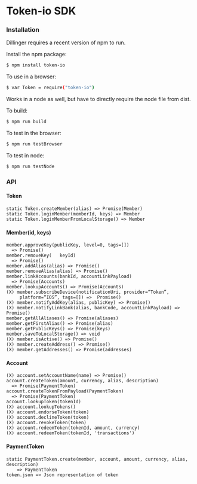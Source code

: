 # Token-io SDK

### Installation

Dillinger requires a recent version of npm to run.

Install the npm package:

```sh
$ npm install token-io
```

To use in a browser:

```sh
$ var Token = require("token-io")
```

Works in a node as well, but have to directly require the node file from dist.

To build:
```sh
$ npm run build
```

To test in the browser:
```sh
$ npm run testBrowser
```

To test in node:
```sh
$ npm run testNode
```

### API

#### Token
```
static Token.createMember(alias) => Promise(Member)
static Token.loginMember(memberId, keys) => Member
static Token.loginMemberFromLocalStorage() => Member
```

#### Member(id, keys)
```
member.approveKey(publicKey, level=0, tags=[])
  => Promise()
member.removeKey(	keyId)
  => Promise()
member.addAlias(alias) => Promise()
member.removeAlias(alias) => Promise()
member.linkAccounts(bankId, accountLinkPayload)
  => Promise(Accounts)
member.lookupAccounts() => Promise(Accounts)
(X) member.subscribeDevice(notificationUri, provider=“Token”,
     platform=“IOS”, tags=[]) =>  Promise()
(X) member.notifyAddKey(alias, publicKey) => Promise()
(X) member.notifyLinkBank(alias, bankCode, accountLinkPayload) => Promise()
member.getAllAliases() => Promise(aliases)
member.getFirstAlias() => Promise(alias)
member.getPublicKeys() => Promise(keys)
member.saveToLocalStorage() => void
(X) member.isActive() => Promise()
(X) member.createAddress() => Promise()
(X) member.getAddresses() => Promise(addresses)
```

#### Account
```
(X) account.setAccountName(name) => Promise()
account.createToken(amount, currency, alias, description)
  => Promise(PaymentToken)
account.createTokenFromPayload(PaymentToken)
  => Promise(PaymentToken)
account.lookupToken(tokenId)
(X) account.lookupTokens()
(X) account.endorseToken(token)
(X) account.declineToken(token)
(X) account.revokeToken(token)
(X) account.redeemToken(tokenId, amount, currency)
(X) account.redeemToken(tokenId, 'transactions')
```

#### PaymentToken
```
static PaymentToken.create(member, account, amount, currency, alias, description)
    => PaymentToken
token.json => Json representation of token
```
